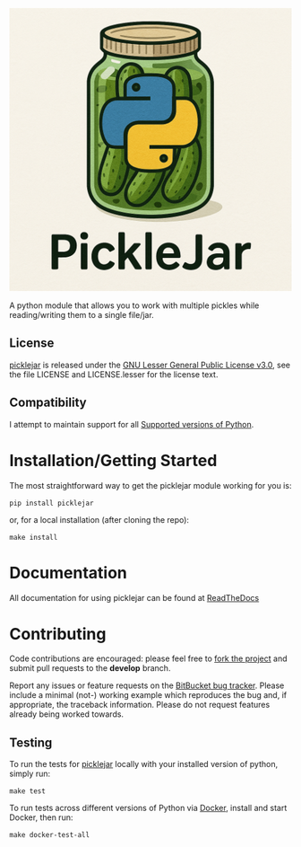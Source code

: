 ![logo](./logo.png "PickleJar")

A python module that allows you to work with multiple pickles while reading/writing them to a single 
file/jar.

## License
[picklejar] is released under the [GNU Lesser General Public License v3.0], see the file LICENSE and LICENSE.lesser 
for the license text.

## Compatibility
I attempt to maintain support for all [Supported versions of Python](https://devguide.python.org/versions/).

# Installation/Getting Started
The most straightforward way to get the picklejar module working for you is:
```commandline
pip install picklejar
```
or, for a local installation (after cloning the repo):
```commandline
make install
```

# Documentation
All documentation for using picklejar can be found at [ReadTheDocs](http://picklejar.readthedocs.io/)

# Contributing
Code contributions are encouraged: please feel free to [fork the
project](https://github.com/isaiah1112/picklejar) and submit pull requests to the **develop** branch.

Report any issues or feature requests on the [BitBucket bug
tracker](https://github.com/isaiah1112/picklejar/issues). Please include a minimal (not-) 
working example which reproduces the bug and, if appropriate, the traceback information.  Please do not request features 
already being worked towards.

## Testing
To run the tests for [picklejar] locally with your installed version of python, simply run:
```commandline
make test
```

To run tests across different versions of Python via [Docker](https://www.docker.com), install and start Docker, 
then run:
```commandline
make docker-test-all
```

[GNU Lesser General Public License v3.0]: http://choosealicense.com/licenses/lgpl-3.0/ "LGPL v3"

[picklejar]: https://github.com/isaiah1112/picklejar "picklejar Module"
